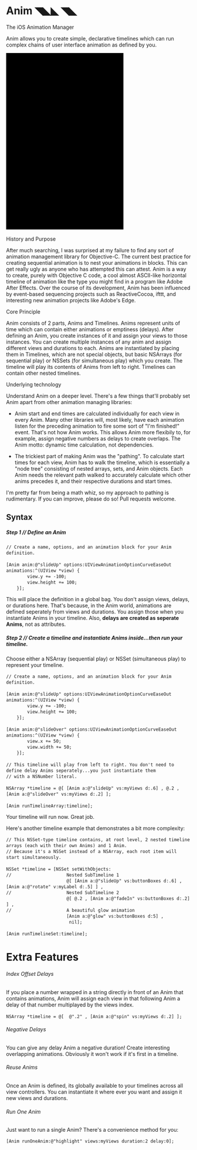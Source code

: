 Anim ◥◣◣ ◥◣
====

The iOS Animation Manager

Anim allows you to create simple, declarative timelines which can run complex chains of user interface animation as defined by you.

![Anim demo](/AnimTest/anim.gif?raw=true)


History and Purpose

After much searching, I was surprised at my failure to find any sort of animation management library for Objective-C. 
The current best practice for creating sequential animation is to nest your animations in blocks. This can get really ugly as anyone who has attempted this can attest. Anim is a way to create, purely with Objective C code, a cool almost ASCII-like horizontal timeline of animation like the type you might find in a program like Adobe After Effects. Over the course of its development, Anim has been influenced by event-based sequencing projects such as ReactiveCocoa, ifttt, and interesting new animation projects like Adobe's Edge.

Core Principle

Anim consists of 2 parts, Anims and Timelines. Anims represent units of time which can contain either animations or emptiness (delays). After defining an Anim, you create instances of it and assign your views to those instances. You can create multiple instances of any anim and assign different views and durations to each.  Anims are instantiated by placing them in Timelines, which are not special objects, but basic NSArrays (for sequential play) or NSSets (for simultaneous play) which you create. The timeline will play its contents of Anims from left to right. Timelines can contain other nested timelines.

Underlying technology

Understand Anim on a deeper level. There's a few things that'll probably set Anim apart from other animation managing libraries:

 - Anim start and end times are calculated individually for each view in every Anim. Many other libraries will, most likely, have each animation listen for the preceding animation to fire some sort of "I'm finished!" event. That's not how Anim works. This allows Anim more flexibily to, for example, assign negative numbers as delays to create overlaps. The Anim motto: dynamic time calculation, not dependencies.
 
 - The trickiest part of making Anim was the "pathing". To calculate start times for each view, Anim has to walk the timeline, which is essentially a "node tree" consisting of nested arrays, sets, and Anim objects. Each Anim needs the relevant path walked to accurately calculate which other anims precedes it, and their respective durations and start times. 
 
 I'm pretty far from being a math whiz, so my approach to pathing is rudimentary. If you can improve, please do so! Pull requests welcome.
 


## Syntax

##### *Step 1* // Define an Anim

```
// Create a name, options, and an animation block for your Anim definition.

[Anim anim:@"slideUp" options:UIViewAnimationOptionCurveEaseOut animations:^(UIView *view) {
        view.y += -100;
        view.height += 100;
    }];
```
    
    
    
This will place the definition in a global bag. You don't assign views, delays, or durations here. That's because, in the Anim world, animations are defined seperately from views and durations. You assign those when you instantiate Anims in your timeline. Also, **delays are created as seperate Anims**, not as attributes.

##### *Step 2* // Create a timeline and instantiate Anims inside...then run your timeline.

Choose either a NSArray (sequential play) or NSSet (simultaneous play) to represent your timeline.

```
// Create a name, options, and an animation block for your Anim definition.

[Anim anim:@"slideUp" options:UIViewAnimationOptionCurveEaseOut animations:^(UIView *view) {
        view.y += -100;
        view.height += 100;
    }];
    
[Anim anim:@"slideOver" options:UIViewAnimationOptionCurveEaseOut animations:^(UIView *view) {
        view.x += 50;
        view.width += 50;
    }];
    
// This timeline will play from left to right. You don't need to define delay Anims seperately...you just instantiate them
// with a NSNumber literal.

NSArray *timeline = @[ [Anim a:@"slideUp" vs:myViews d:.6] , @.2 , [Anim a:@"slideOver" vs:myViews d:.2] ];
   
[Anim runTimelineArray:timeline];

```

Your timeline will run now. Great job.

Here's another timeline example that demonstrates a bit more complexity:

```
// This NSSet-type timeline contains, at root level, 2 nested timeline arrays (each with their own Anims) and 1 Anim. 
// Because it's a NSSet instead of a NSArray, each root item will start simultaneously.

NSSet *timeline = [NSSet setWithObjects:
//                     Nested SubTimeline 1
                       @[ [Anim a:@"slideUp" vs:buttonBoxes d:.6] , [Anim a:@"rotate" v:myLabel d:.5] ] ,
//                     Nested SubTimeline 2
                       @[ @.2 , [Anim a:@"fadeIn" vs:buttonBoxes d:.2] ] ,
//                     A beautiful glow animation
                       [Anim a:@"glow" vs:buttonBoxes d:5] ,
                        nil];

[Anim runTimelineSet:timeline];
```

# Extra Features

###### Index Offset Delays

If you place a number wrapped in a string directly in front of an Anim that contains animations, Anim will assign each view in that following Anim a delay of that number multiplayed by the views index.

```NSArray *timeline = @[  @".2" , [Anim a:@"spin" vs:myViews d:.2] ];```

###### Negative Delays

You can give any delay Anim a negative duration! Create interesting overlapping animations. Obviously it won't work if it's first in a timeline.

###### Reuse Anims

Once an Anim is defined, its globally available to your timelines across all view controllers. You can instantiate it where ever you want and assign it new views and durations.

###### Run One Anim

Just want to run a single Anim? There's a convenience method for you:

```
[Anim runOneAnim:@"highlight" views:myViews duration:2 delay:0];
```


